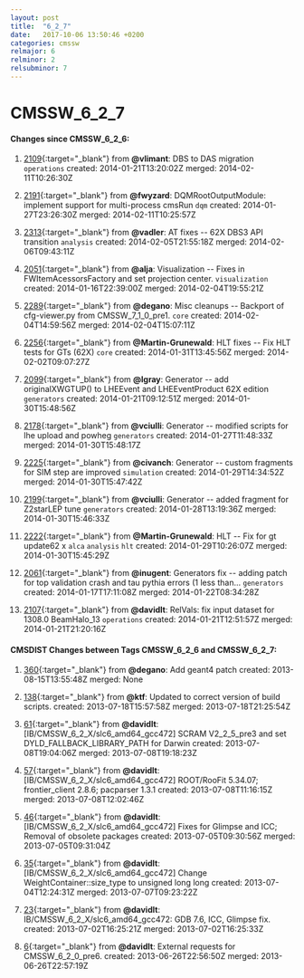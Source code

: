 ```yaml
---
layout: post
title:  "6_2_7"
date:   2017-10-06 13:50:46 +0200
categories: cmssw
relmajor: 6
relminor: 2
relsubminor: 7
---
```


# CMSSW_6_2_7
#### Changes since CMSSW_6_2_6:

1. [2109](http://github.com/cms-sw/cmssw/pull/2109){:target="_blank"}  from **@vlimant**: DBS to DAS migration `operations`  created: 2014-01-21T13:20:02Z merged: 2014-02-11T10:26:30Z

1. [2191](http://github.com/cms-sw/cmssw/pull/2191){:target="_blank"}  from **@fwyzard**: DQMRootOutputModule: implement support for multi-process cmsRun `dqm`  created: 2014-01-27T23:26:30Z merged: 2014-02-11T10:25:57Z

1. [2313](http://github.com/cms-sw/cmssw/pull/2313){:target="_blank"}  from **@vadler**: AT fixes -- 62X DBS3 API transition `analysis`  created: 2014-02-05T21:55:18Z merged: 2014-02-06T09:43:11Z

1. [2051](http://github.com/cms-sw/cmssw/pull/2051){:target="_blank"}  from **@alja**: Visualization -- Fixes in FWItemAcessorsFactory and set projection center. `visualization`  created: 2014-01-16T22:39:00Z merged: 2014-02-04T19:55:21Z

1. [2289](http://github.com/cms-sw/cmssw/pull/2289){:target="_blank"}  from **@degano**: Misc cleanups -- Backport of cfg-viewer.py from CMSSW_7_1_0_pre1. `core`  created: 2014-02-04T14:59:56Z merged: 2014-02-04T15:07:11Z

1. [2256](http://github.com/cms-sw/cmssw/pull/2256){:target="_blank"}  from **@Martin-Grunewald**: HLT fixes -- Fix HLT tests for GTs (62X) `core`  created: 2014-01-31T13:45:56Z merged: 2014-02-02T09:07:27Z

1. [2099](http://github.com/cms-sw/cmssw/pull/2099){:target="_blank"}  from **@lgray**: Generator -- add originalXWGTUP() to LHEEvent and LHEEventProduct 62X edition `generators`  created: 2014-01-21T09:12:51Z merged: 2014-01-30T15:48:56Z

1. [2178](http://github.com/cms-sw/cmssw/pull/2178){:target="_blank"}  from **@vciulli**: Generator -- modified scripts for lhe upload and powheg `generators`  created: 2014-01-27T11:48:33Z merged: 2014-01-30T15:48:17Z

1. [2225](http://github.com/cms-sw/cmssw/pull/2225){:target="_blank"}  from **@civanch**: Generator -- custom fragments for SIM step are improved `simulation`  created: 2014-01-29T14:34:52Z merged: 2014-01-30T15:47:42Z

1. [2199](http://github.com/cms-sw/cmssw/pull/2199){:target="_blank"}  from **@vciulli**: Generator -- added fragment for Z2starLEP tune `generators`  created: 2014-01-28T13:19:36Z merged: 2014-01-30T15:46:33Z

1. [2222](http://github.com/cms-sw/cmssw/pull/2222){:target="_blank"}  from **@Martin-Grunewald**: HLT -- Fix for gt update62 x `alca`  `analysis`  `hlt`  created: 2014-01-29T10:26:07Z merged: 2014-01-30T15:45:29Z

1. [2061](http://github.com/cms-sw/cmssw/pull/2061){:target="_blank"}  from **@inugent**: Generators fix -- adding patch for top validation crash and tau pythia errors (1 less than... `generators`  created: 2014-01-17T17:11:08Z merged: 2014-01-22T08:34:28Z

1. [2107](http://github.com/cms-sw/cmssw/pull/2107){:target="_blank"}  from **@davidlt**: RelVals: fix input dataset for 1308.0 BeamHalo_13 `operations`  created: 2014-01-21T12:51:57Z merged: 2014-01-21T21:20:16Z
  
  #### CMSDIST Changes between Tags CMSSW_6_2_6 and CMSSW_6_2_7:

1. [360](http://github.com/cms-sw/cmssw/pull/360){:target="_blank"}  from **@degano**: Add geant4 patch created: 2013-08-15T13:55:48Z merged: None

1. [138](http://github.com/cms-sw/cmssw/pull/138){:target="_blank"}  from **@ktf**: Updated to correct version of build scripts. created: 2013-07-18T15:57:58Z merged: 2013-07-18T21:25:54Z

1. [61](http://github.com/cms-sw/cmssw/pull/61){:target="_blank"}  from **@davidlt**: [IB/CMSSW_6_2_X/slc6_amd64_gcc472] SCRAM V2_2_5_pre3 and set DYLD_FALLBACK_LIBRARY_PATH for Darwin created: 2013-07-08T19:04:06Z merged: 2013-07-08T19:18:23Z

1. [57](http://github.com/cms-sw/cmssw/pull/57){:target="_blank"}  from **@davidlt**: [IB/CMSSW_6_2_X/slc6_amd64_gcc472] ROOT/RooFit 5.34.07; frontier_client 2.8.6; pacparser 1.3.1  created: 2013-07-08T11:16:15Z merged: 2013-07-08T12:02:46Z

1. [46](http://github.com/cms-sw/cmssw/pull/46){:target="_blank"}  from **@davidlt**: [IB/CMSSW_6_2_X/slc6_amd64_gcc472] Fixes for Glimpse and ICC; Removal of obsolete packages created: 2013-07-05T09:30:56Z merged: 2013-07-05T09:31:04Z

1. [35](http://github.com/cms-sw/cmssw/pull/35){:target="_blank"}  from **@davidlt**: [IB/CMSSW_6_2_X/slc6_amd64_gcc472] Change WeightContainer::size_type to unsigned long long created: 2013-07-04T12:24:31Z merged: 2013-07-07T09:23:22Z

1. [23](http://github.com/cms-sw/cmssw/pull/23){:target="_blank"}  from **@davidlt**: IB/CMSSW_6_2_X/slc6_amd64_gcc472: GDB 7.6, ICC, Glimpse fix. created: 2013-07-02T16:25:21Z merged: 2013-07-02T16:25:33Z

1. [6](http://github.com/cms-sw/cmssw/pull/6){:target="_blank"}  from **@davidlt**: External requests for CMSSW_6_2_0_pre6. created: 2013-06-26T22:56:50Z merged: 2013-06-26T22:57:19Z
